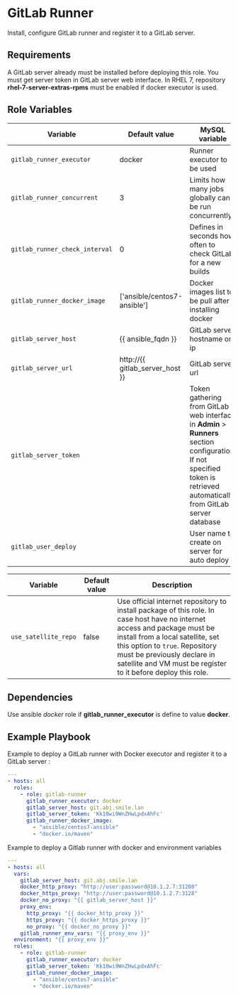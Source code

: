 GitLab Runner
=========

Install, configure GitLab runner and register it to a GitLab server.

Requirements
------------

A GitLab server already must be installed before deploying this role. You must get server token in GitLab server web interface.
In RHEL 7, repository **rhel-7-server-extras-rpms** must be enabled if docker executor is used.

Role Variables
--------------

Variable | Default value | MySQL variable
---------|---------------|--------------
`gitlab_runner_executor` | docker | Runner executor to be used
`gitlab_runner_concurrent` | 3 | Limits how many jobs globally can be run concurrently
`gitlab_runner_check_interval` | 0 | Defines in seconds how often to check GitLab for a new builds
`gitlab_runner_docker_image` | ['ansible/centos7-ansible'] | Docker images list to be pull after installing docker
`gitlab_server_host` | {{ ansible_fqdn }} | GitLab server hostname or ip
`gitlab_server_url` | http://{{ gitlab_server_host }} | GitLab server url
`gitlab_server_token` |  | Token gathering from GitLab web interface in **Admin** > **Runners** section configuration. If not specified token is retrieved automatically from GitLab server database
`gitlab_user_deploy` |  | User name to create on server for auto deploy

Variable | Default value | Description
-------- | ------------- | -----------
`use_satellite_repo` | false | Use official internet repository to install package of this role. In case host have no internet access and package must be install from a local satellite, set this option to `true`. Repository must be previously declare in satellite and VM must be register to it before deploy this role.


Dependencies
------------

Use ansible _docker_ role if **gitlab_runner_executor** is define to value **docker**.

Example Playbook
----------------

Example to deploy a GitLab runner with Docker executor and register it to a GitLab server :

```yaml
---
- hosts: all
  roles:
    - role: gitlab-runner
      gitlab_runner_executor: docker
      gitlab_server_host: git.abj.smile.lan
      gitlab_server_token: 'Kk10wi9WnZHwLpdxAhFc'
      gitlab_runner_docker_image:
        - "ansible/centos7-ansible"
        - "docker.io/maven"
```

Example to deploy a Gitlab runner with docker and environment variables

```yaml
---
- hosts: all
  vars:
    gitlab_server_host: git.abj.smile.lan
    docker_http_proxy: "http://user:password@10.1.2.7:31280"
    docker_https_proxy: "http://user:password@10.1.2.7:3128"
    docker_no_proxy: "{{ gitlab_server_host }}"
    proxy_env:
      http_proxy: "{{ docker_http_proxy }}"
      https_proxy: "{{ docker_https_proxy }}"
      no_proxy: "{{ docker_no_proxy }}"
    gitlab_runner_env_vars: "{{ proxy_env }}"
  environment: "{{ proxy_env }}"
  roles:
    - role: gitlab-runner
      gitlab_runner_executor: docker
      gitlab_server_token: 'Kk10wi9WnZHwLpdxAhFc'
      gitlab_runner_docker_image:
        - "ansible/centos7-ansible"
        - "docker.io/maven"
```
